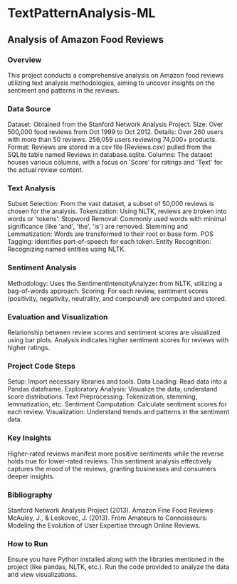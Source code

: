 # TextPatternAnalysis-ML
## Analysis of Amazon Food Reviews
### Overview

This project conducts a comprehensive analysis on Amazon food reviews utilizing text analysis methodologies, aiming to uncover insights on the sentiment and patterns in the reviews.

### Data Source

Dataset: Obtained from the Stanford Network Analysis Project.
Size: Over 500,000 food reviews from Oct 1999 to Oct 2012.
Details: Over 260 users with more than 50 reviews. 256,059 users reviewing 74,000+ products.
Format: Reviews are stored in a csv file (Reviews.csv) pulled from the SQLite table named Reviews in database.sqlite.
Columns: The dataset houses various columns, with a focus on 'Score' for ratings and 'Text' for the actual review content.

### Text Analysis

Subset Selection: From the vast dataset, a subset of 50,000 reviews is chosen for the analysis.
Tokenization: Using NLTK, reviews are broken into words or 'tokens'.
Stopword Removal: Commonly used words with minimal significance (like 'and', 'the', 'is') are removed.
Stemming and Lemmatization: Words are transformed to their root or base form.
POS Tagging: Identifies part-of-speech for each token.
Entity Recognition: Recognizing named entities using NLTK.

### Sentiment Analysis

Methodology: Uses the SentimentIntensityAnalyzer from NLTK, utilizing a bag-of-words approach.
Scoring: For each review, sentiment scores (positivity, negativity, neutrality, and compound) are computed and stored.

### Evaluation and Visualization

Relationship between review scores and sentiment scores are visualized using bar plots.
Analysis indicates higher sentiment scores for reviews with higher ratings.

### Project Code Steps

Setup: Import necessary libraries and tools.
Data Loading: Read data into a Pandas dataframe.
Exploratory Analysis: Visualize the data, understand score distributions.
Text Preprocessing: Tokenization, stemming, lemmatization, etc.
Sentiment Computation: Calculate sentiment scores for each review.
Visualization: Understand trends and patterns in the sentiment data.

### Key Insights

Higher-rated reviews manifest more positive sentiments while the reverse holds true for lower-rated reviews. This sentiment analysis effectively captures the mood of the reviews, granting businesses and consumers deeper insights.

### Bibliography

Stanford Network Analysis Project (2013). Amazon Fine Food Reviews
McAuley, J., & Leskovec, J. (2013). From Amateurs to Connoisseurs: Modeling the Evolution of User Expertise through Online Reviews.

### How to Run

Ensure you have Python installed along with the libraries mentioned in the project (like pandas, NLTK, etc.). Run the code provided to analyze the data and view visualizations.
